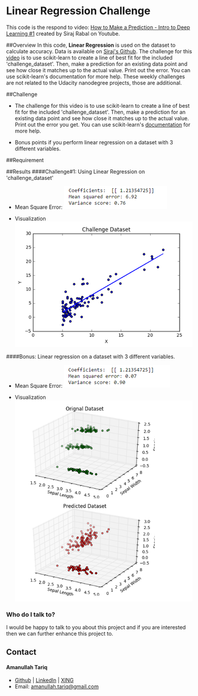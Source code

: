 # Linear Regression Challenge
This code is the respond to video: [How to Make a Prediction - Intro to Deep Learning #1](https://www.youtube.com/watch?v=vOppzHpvTiQ) created by Siraj Rabal on Youtube.

##Overview
In this code, **Linear Regression** is used on the dataset to calculate accuracy. Data is available on [Siraj's Github](https://github.com/llSourcell/linear_regression_demo). The challenge for this [video]((https://www.youtube.com/watch?v=vOppzHpvTiQ)) is to use scikit-learn to create a line of best fit for the included 'challenge_dataset'. Then, make a prediction for an existing data point and see how close it matches up to the actual value. Print out the error. You can use scikit-learn's documentation for more help. These weekly challenges are not related to the Udacity nanodegree projects, those are additional.

##Challenge

* The challenge for this video is to use scikit-learn to create a line of best fit for the included 'challenge_dataset'. Then, make a prediction for an existing data point and see how close it matches up to the actual value. Print out the error you get. You can use scikit-learn's [documentation](http://scikit-learn.org/stable/documentation.html) for more help.

* Bonus points if you perform linear regression on a dataset with 3 different variables.

##Requirement

##Results
####Challenge#1: Using Linear Regression on 'challenge_dataset'
* Mean Square Error:
![Result of Challenge Data-Set](images/challenge-result.png)

* Visualization
![Result of Challenge Data-Set](images/challenge.png)

####Bonus: Linear regression on a dataset with 3 different variables.
* Mean Square Error:
![Result of Challenge Data-Set](images/bonus-result.png)

* Visualization
![Result of Challenge Data-Set](images/bonus.png)

### Who do I talk to? ###
I would be happy to talk to you about this project and if you are interested then we can further enhance this project to.


## Contact
#### Amanullah Tariq 
* [Github](https://github.com/amanullahtariq) | [LinkedIn](https://de.linkedin.com/in/amanullah-tariq-60a0b822)  | [XING](https://www.xing.com/profile/Amanullah_Tariq) 
* Email: amanullah.tariq@gmail.com



